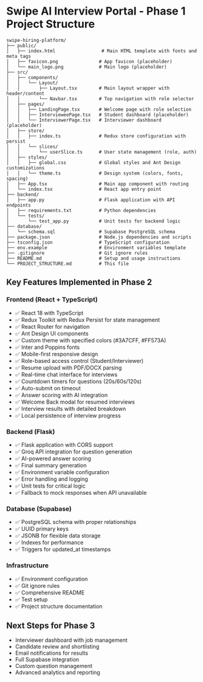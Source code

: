 # Swipe AI Interview Portal - Phase 1 Project Structure

```
swipe-hiring-platform/
├── public/
│   ├── index.html                 # Main HTML template with fonts and meta tags
│   ├── favicon.png               # App favicon (placeholder)
│   └── main_logo.png             # Main logo (placeholder)
├── src/
│   ├── components/
│   │   └── Layout/
│   │       ├── Layout.tsx        # Main layout wrapper with header/content
│   │       └── Navbar.tsx        # Top navigation with role selector
│   ├── pages/
│   │   ├── LandingPage.tsx       # Welcome page with role selection
│   │   ├── IntervieweePage.tsx   # Student dashboard (placeholder)
│   │   └── InterviewerPage.tsx   # Interviewer dashboard (placeholder)
│   ├── store/
│   │   ├── index.ts              # Redux store configuration with persist
│   │   └── slices/
│   │       └── userSlice.ts      # User state management (role, auth)
│   ├── styles/
│   │   ├── global.css            # Global styles and Ant Design customizations
│   │   └── theme.ts              # Design system (colors, fonts, spacing)
│   ├── App.tsx                   # Main app component with routing
│   └── index.tsx                 # React app entry point
├── backend/
│   ├── app.py                    # Flask application with API endpoints
│   ├── requirements.txt          # Python dependencies
│   └── tests/
│       └── test_app.py           # Unit tests for backend logic
├── database/
│   └── schema.sql                # Supabase PostgreSQL schema
├── package.json                  # Node.js dependencies and scripts
├── tsconfig.json                 # TypeScript configuration
├── env.example                   # Environment variables template
├── .gitignore                    # Git ignore rules
├── README.md                     # Setup and usage instructions
└── PROJECT_STRUCTURE.md          # This file
```

## Key Features Implemented in Phase 2

### Frontend (React + TypeScript)
- ✅ React 18 with TypeScript
- ✅ Redux Toolkit with Redux Persist for state management
- ✅ React Router for navigation
- ✅ Ant Design UI components
- ✅ Custom theme with specified colors (#3A7CFF, #FF573A)
- ✅ Inter and Poppins fonts
- ✅ Mobile-first responsive design
- ✅ Role-based access control (Student/Interviewer)
- ✅ Resume upload with PDF/DOCX parsing
- ✅ Real-time chat interface for interviews
- ✅ Countdown timers for questions (20s/60s/120s)
- ✅ Auto-submit on timeout
- ✅ Answer scoring with AI integration
- ✅ Welcome Back modal for resumed interviews
- ✅ Interview results with detailed breakdown
- ✅ Local persistence of interview progress

### Backend (Flask)
- ✅ Flask application with CORS support
- ✅ Groq API integration for question generation
- ✅ AI-powered answer scoring
- ✅ Final summary generation
- ✅ Environment variable configuration
- ✅ Error handling and logging
- ✅ Unit tests for critical logic
- ✅ Fallback to mock responses when API unavailable

### Database (Supabase)
- ✅ PostgreSQL schema with proper relationships
- ✅ UUID primary keys
- ✅ JSONB for flexible data storage
- ✅ Indexes for performance
- ✅ Triggers for updated_at timestamps

### Infrastructure
- ✅ Environment configuration
- ✅ Git ignore rules
- ✅ Comprehensive README
- ✅ Test setup
- ✅ Project structure documentation

## Next Steps for Phase 3
- Interviewer dashboard with job management
- Candidate review and shortlisting
- Email notifications for results
- Full Supabase integration
- Custom question management
- Advanced analytics and reporting

